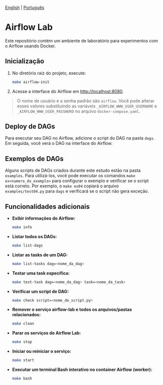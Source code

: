 [English](README.md) | [Português](README.pt-BR.md)

# Airflow Lab

Este repositório contém um ambiente de laboratório para experimentos com o Airflow usando Docker.

## Inicialização

1. No diretório raiz do projeto, execute:

    ```sh
    make airflow-init
    ```

2. Acesse a interface do Airflow em [http://localhost:8080](http://localhost:8080).

> O nome de usuário e a senha padrão são `airflow`. Você pode alterar esses valores substituindo as variáveis `_AIRFLOW_WWW_USER_USERNAME` e `_AIRFLOW_WWW_USER_PASSWORD` no arquivo `docker-compose.yaml`.

## Deploy de DAGs

Para executar seu DAG no Airflow, adicione o script do DAG na pasta `dags`. Em seguida, você verá o DAG na interface do Airflow.

## Exemplos de DAGs

Alguns scripts de DAGs criados durante este estudo estão na pasta `examples`. Para utilizá-los, você pode executar os comandos `make ex<numero_do_exemplo>` para configurar o exemplo e verificar se o script está correto. Por exemplo, o `make ex04` copiará o arquivo `examples/test04.py` para `dags` e verificará se o script não gera exceção.

## Funcionalidades adicionais

- **Exibir informações do Airflow:**

    ```sh
    make info
    ```

- **Listar todos os DAGs:**

    ```sh
    make list-dags
    ```

- **Listar as tasks de um DAG:**

    ```sh
    make list-tasks dag=<nome_da_dag>
    ```

- **Testar uma task específica:**

    ```sh
    make test-task dag=<nome_da_dag> task=<nome_da_task>
    ```

- **Verificar um script de DAG:**

    ```sh
    make check script=<nome_do_script.py>
    ```

- **Remover o serviço airflow-lab e todos os arquivos/pastas relacionados:**

    ```sh
    make clean
    ```

- **Parar os serviços do Airflow Lab:**

    ```sh
    make stop
    ```

- **Iniciar ou reiniciar o serviço:**

    ```sh
    make start
    ```

- **Executar um terminal Bash interativo no container Airflow (worker):**

    ```sh
    make bash
    ```
